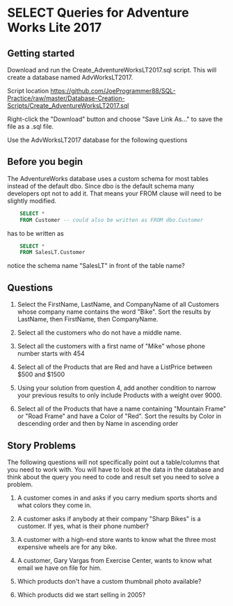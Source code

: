 # SELECT Queries for Adventure Works Lite 2017


## Getting started

Download and run the Create_AdventureWorksLT2017.sql script. This
will create a database named AdvWorksLT2017.

Script location https://github.com/JoeProgrammer88/SQL-Practice/raw/master/Database-Creation-Scripts/Create_AdventureWorksLT2017.sql

Right-click the "Download" button and choose "Save Link As..." to save the file as a .sql file.

Use the AdvWorksLT2017 database for the following questions

## Before you begin
The AdventureWorks database uses a custom schema for most tables instead of the default dbo. Since dbo is the default schema many developers opt not to add it. That means your FROM clause will need to be slightly modified.
```sql
    SELECT *
    FROM Customer -- could also be written as FROM dbo.Customer
```
has to be written as
```sql
    SELECT *
    FROM SalesLT.Customer
```
notice the schema name "SalesLT" in front of the table name?

## Questions

1) Select the FirstName, LastName, and CompanyName of all Customers whose company name contains the word "Bike". Sort the results by LastName, then FirstName, then CompanyName.

2) Select all the customers who do not have a middle name.

3) Select all the customers with a first name of "Mike" whose phone number starts with 454

4) Select all of the Products that are Red and have a ListPrice between $500 and $1500

5) Using your solution from question 4, add another condition to narrow your previous results to only include Products with a weight over 9000.

6) Select all of the Products that have a name containing "Mountain Frame" or "Road Frame" and have a Color of "Red". Sort the results by Color in descending order and then by Name in ascending order


## Story Problems
The following questions will not specifically point out a table/columns that you need to work with. You will have to look at the data in the database and think about the query you need to code and result set you need to solve a problem.

1) A customer comes in and asks if you carry medium sports shorts and what colors they come in.

2) A customer asks if anybody at their company "Sharp Bikes" is a customer. If yes, what is their phone number?

3) A customer with a high-end store wants to know what the three most expensive wheels are for any bike.

4) A customer, Gary Vargas from Exercise Center, wants to know what email we have on file for him.

5) Which products don't have a custom thumbnail photo available?

6) Which products did we start selling in 2005?